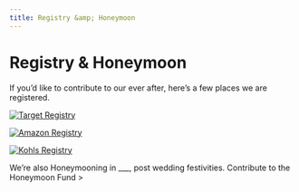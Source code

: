 ```yaml
---
title: Registry &amp; Honeymoon
---
```


# Registry & Honeymoon

If you’d like to contribute to our ever after, here’s a few places we are registered.

[![Target Registry](/images/registry-target.png)](http://target.com)

[![Amazon Registry](/images/registry-amazon.png)](http://target.com)

[![Kohls Registry](/images/registry-kohls.png)](http://target.com)

We’re also Honeymooning in ___, post wedding festivities.
Contribute to the Honeymoon Fund >
